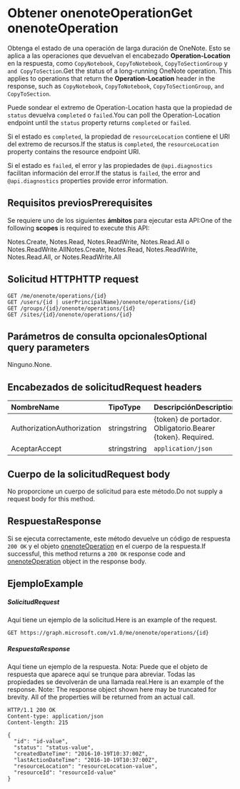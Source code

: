 # <a name="get-onenoteoperation"></a><span data-ttu-id="8d814-101">Obtener onenoteOperation</span><span class="sxs-lookup"><span data-stu-id="8d814-101">Get onenoteOperation</span></span>

<span data-ttu-id="8d814-p101">Obtenga el estado de una operación de larga duración de OneNote. Esto se aplica a las operaciones que devuelvan el encabezado **Operation-Location** en la respuesta, como `CopyNotebook`, `CopyToNotebook`, `CopyToSectionGroup` y `and CopyToSection`.</span><span class="sxs-lookup"><span data-stu-id="8d814-p101">Get the status of a long-running OneNote operation. This applies to operations that return the **Operation-Location** header in the response, such as `CopyNotebook`, `CopyToNotebook`, `CopyToSectionGroup`, `and CopyToSection`.</span></span>   

<span data-ttu-id="8d814-104">Puede sondear el extremo de Operation-Location hasta que la propiedad de `status` devuelva `completed` o `failed`.</span><span class="sxs-lookup"><span data-stu-id="8d814-104">You can poll the Operation-Location endpoint until the `status` property returns `completed` or `failed`.</span></span> 

<span data-ttu-id="8d814-105">Si el estado es `completed`, la propiedad de `resourceLocation` contiene el URI del extremo de recursos.</span><span class="sxs-lookup"><span data-stu-id="8d814-105">If the status is `completed`, the `resourceLocation` property contains the resource endpoint URI.</span></span> 

<span data-ttu-id="8d814-106">Si el estado es `failed`, el error y las propiedades de `@api.diagnostics` facilitan información del error.</span><span class="sxs-lookup"><span data-stu-id="8d814-106">If the status is `failed`, the error and `@api.diagnostics` properties provide error information.</span></span>

## <a name="prerequisites"></a><span data-ttu-id="8d814-107">Requisitos previos</span><span class="sxs-lookup"><span data-stu-id="8d814-107">Prerequisites</span></span>
<span data-ttu-id="8d814-108">Se requiere uno de los siguientes **ámbitos** para ejecutar esta API:</span><span class="sxs-lookup"><span data-stu-id="8d814-108">One of the following **scopes** is required to execute this API:</span></span>  

<span data-ttu-id="8d814-109">Notes.Create, Notes.Read, Notes.ReadWrite, Notes.Read.All o Notes.ReadWrite.All</span><span class="sxs-lookup"><span data-stu-id="8d814-109">Notes.Create, Notes.Read, Notes.ReadWrite, Notes.Read.All, or Notes.ReadWrite.All</span></span>  

## <a name="http-request"></a><span data-ttu-id="8d814-110">Solicitud HTTP</span><span class="sxs-lookup"><span data-stu-id="8d814-110">HTTP request</span></span>
<!-- { "blockType": "ignored" } -->
```http
GET /me/onenote/operations/{id}
GET /users/{id | userPrincipalName}/onenote/operations/{id}
GET /groups/{id}/onenote/operations/{id}
GET /sites/{id}/onenote/operations/{id}
```
## <a name="optional-query-parameters"></a><span data-ttu-id="8d814-111">Parámetros de consulta opcionales</span><span class="sxs-lookup"><span data-stu-id="8d814-111">Optional query parameters</span></span>
<span data-ttu-id="8d814-112">Ninguno.</span><span class="sxs-lookup"><span data-stu-id="8d814-112">None.</span></span>

## <a name="request-headers"></a><span data-ttu-id="8d814-113">Encabezados de solicitud</span><span class="sxs-lookup"><span data-stu-id="8d814-113">Request headers</span></span>
| <span data-ttu-id="8d814-114">Nombre</span><span class="sxs-lookup"><span data-stu-id="8d814-114">Name</span></span>       | <span data-ttu-id="8d814-115">Tipo</span><span class="sxs-lookup"><span data-stu-id="8d814-115">Type</span></span> | <span data-ttu-id="8d814-116">Descripción</span><span class="sxs-lookup"><span data-stu-id="8d814-116">Description</span></span>|
|:-----------|:------|:----------|
| <span data-ttu-id="8d814-117">Authorization</span><span class="sxs-lookup"><span data-stu-id="8d814-117">Authorization</span></span>  | <span data-ttu-id="8d814-118">string</span><span class="sxs-lookup"><span data-stu-id="8d814-118">string</span></span>  | <span data-ttu-id="8d814-p102">{token} de portador. Obligatorio.</span><span class="sxs-lookup"><span data-stu-id="8d814-p102">Bearer {token}. Required.</span></span> |
| <span data-ttu-id="8d814-121">Aceptar</span><span class="sxs-lookup"><span data-stu-id="8d814-121">Accept</span></span> | <span data-ttu-id="8d814-122">string</span><span class="sxs-lookup"><span data-stu-id="8d814-122">string</span></span> | `application/json` | 

## <a name="request-body"></a><span data-ttu-id="8d814-123">Cuerpo de la solicitud</span><span class="sxs-lookup"><span data-stu-id="8d814-123">Request body</span></span>
<span data-ttu-id="8d814-124">No proporcione un cuerpo de solicitud para este método.</span><span class="sxs-lookup"><span data-stu-id="8d814-124">Do not supply a request body for this method.</span></span>

## <a name="response"></a><span data-ttu-id="8d814-125">Respuesta</span><span class="sxs-lookup"><span data-stu-id="8d814-125">Response</span></span>

<span data-ttu-id="8d814-126">Si se ejecuta correctamente, este método devuelve un código de respuesta `200 OK` y el objeto [onenoteOperation](../resources/onenoteoperation.md) en el cuerpo de la respuesta.</span><span class="sxs-lookup"><span data-stu-id="8d814-126">If successful, this method returns a `200 OK` response code and [onenoteOperation](../resources/onenoteoperation.md) object in the response body.</span></span>
## <a name="example"></a><span data-ttu-id="8d814-127">Ejemplo</span><span class="sxs-lookup"><span data-stu-id="8d814-127">Example</span></span>
##### <a name="request"></a><span data-ttu-id="8d814-128">Solicitud</span><span class="sxs-lookup"><span data-stu-id="8d814-128">Request</span></span>
<span data-ttu-id="8d814-129">Aquí tiene un ejemplo de la solicitud.</span><span class="sxs-lookup"><span data-stu-id="8d814-129">Here is an example of the request.</span></span>
<!-- {
  "blockType": "request",
  "name": "get_onenoteoperation"
}-->
```http
GET https://graph.microsoft.com/v1.0/me/onenote/operations/{id}
```
##### <a name="response"></a><span data-ttu-id="8d814-130">Respuesta</span><span class="sxs-lookup"><span data-stu-id="8d814-130">Response</span></span>
<span data-ttu-id="8d814-p103">Aquí tiene un ejemplo de la respuesta. Nota: Puede que el objeto de respuesta que aparece aquí se trunque para abreviar. Todas las propiedades se devolverán de una llamada real.</span><span class="sxs-lookup"><span data-stu-id="8d814-p103">Here is an example of the response. Note: The response object shown here may be truncated for brevity. All of the properties will be returned from an actual call.</span></span>
<!-- {
  "blockType": "response",
  "truncated": true,
  "@odata.type": "microsoft.graph.onenoteOperation"
} -->
```http
HTTP/1.1 200 OK
Content-type: application/json
Content-length: 215

{
  "id": "id-value",
  "status": "status-value",
  "createdDateTime": "2016-10-19T10:37:00Z",
  "lastActionDateTime": "2016-10-19T10:37:00Z",
  "resourceLocation": "resourceLocation-value",
  "resourceId": "resourceId-value"
}
```

<!-- uuid: 8fcb5dbc-d5aa-4681-8e31-b001d5168d79
2015-10-25 14:57:30 UTC -->
<!-- {
  "type": "#page.annotation",
  "description": "Get onenoteOperation",
  "keywords": "",
  "section": "documentation",
  "tocPath": ""
}-->
